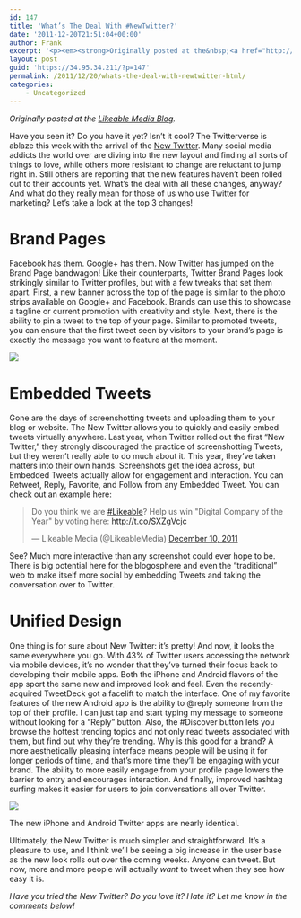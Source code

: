 ```yaml
---
id: 147
title: 'What’s The Deal With #NewTwitter?'
date: '2011-12-20T21:51:04+00:00'
author: Frank
excerpt: '<p><em><strong>Originally posted at the&nbsp;<a href="http://www.likeable.com/blog/2011/12/whats-the-deal-with-newtwitter/">Likeable Media Blog</a>.</strong></em></p><p>Have you seen it? Do you have it yet? Isn’t it cool? The Twitterverse is ablaze this week with the arrival of the&nbsp;<a href="http://blog.twitter.com/2011/12/lets-fly.html">New Twitter</a>. Many social media addicts the world over are diving into the new layout and finding all sorts of things to love, while others more resistant to change are reluctant to jump right in. Still others are reporting that the new features haven’t been rolled out to their accounts yet. What’s the deal with all these changes, anyway? And what do they really mean for those of us who use Twitter for marketing? Let’s take a look at the top 3 changes!</p>'
layout: post
guid: 'https://34.95.34.211/?p=147'
permalink: /2011/12/20/whats-the-deal-with-newtwitter-html/
categories:
    - Uncategorized
---
```


*Originally posted at the [Likeable Media Blog](http://www.likeable.com/2011/12/whats-the-deal-with-newtwitter/).*

Have you seen it? Do you have it yet? Isn’t it cool? The Twitterverse is ablaze this week with the arrival of the [New Twitter](http://blog.twitter.com/2011/12/lets-fly.html). Many social media addicts the world over are diving into the new layout and finding all sorts of things to love, while others more resistant to change are reluctant to jump right in. Still others are reporting that the new features haven’t been rolled out to their accounts yet. What’s the deal with all these changes, anyway? And what do they really mean for those of us who use Twitter for marketing? Let’s take a look at the top 3 changes!

# Brand Pages

Facebook has them. Google+ has them. Now Twitter has jumped on the Brand Page bandwagon! Like their counterparts, Twitter Brand Pages look strikingly similar to Twitter profiles, but with a few tweaks that set them apart. First, a new banner across the top of the page is similar to the photo strips available on Google+ and Facebook. Brands can use this to showcase a tagline or current promotion with creativity and style. Next, there is the ability to pin a tweet to the top of your page. Similar to promoted tweets, you can ensure that the first tweet seen by visitors to your brand’s page is exactly the message you want to feature at the moment.

![ ]({{site.url}}{{site.baseurl}}/assets/images/2011/12/GE_NewTwitter-1024x5752.jpg "GE_NewTwitter")

# Embedded Tweets

Gone are the days of screenshotting tweets and uploading them to your blog or website. The New Twitter allows you to quickly and easily embed tweets virtually anywhere. Last year, when Twitter rolled out the first “New Twitter,” they strongly discouraged the practice of screenshotting Tweets, but they weren’t really able to do much about it. This year, they’ve taken matters into their own hands. Screenshots get the idea across, but Embedded Tweets actually allow for engagement and interaction. You can Retweet, Reply, Favorite, and Follow from any Embedded Tweet. You can check out an example here:

<blockquote class="twitter-tweet"><p lang="en" dir="ltr">Do you think we are <a href="https://twitter.com/hashtag/Likeable?src=hash&amp;ref_src=twsrc%5Etfw">#Likeable</a>? Help us win &quot;Digital Company of the Year&quot; by voting here: <a href="http://t.co/SXZgVcjc">http://t.co/SXZgVcjc</a></p>&mdash; Likeable Media (@LikeableMedia) <a href="https://twitter.com/LikeableMedia/status/145518210681290752?ref_src=twsrc%5Etfw">December 10, 2011</a></blockquote> <script async src="https://platform.twitter.com/widgets.js" charset="utf-8"></script>

See? Much more interactive than any screenshot could ever hope to be. There is big potential here for the blogosphere and even the “traditional” web to make itself more social by embedding Tweets and taking the conversation over to Twitter.

# Unified Design

One thing is for sure about New Twitter: it’s pretty! And now, it looks the same everywhere you go. With 43% of Twitter users accessing the network via mobile devices, it’s no wonder that they’ve turned their focus back to developing their mobile apps. Both the iPhone and Android flavors of the app sport the same new and improved look and feel. Even the recently-acquired TweetDeck got a facelift to match the interface. One of my favorite features of the new Android app is the ability to @reply someone from the top of their profile. I can just tap and start typing my message to someone without looking for a “Reply” button. Also, the #Discover button lets you browse the hottest trending topics and not only read tweets associated with them, but find out why they’re trending. Why is this good for a brand? A more aesthetically pleasing interface means people will be using it for longer periods of time, and that’s more time they’ll be engaging with your brand. The ability to more easily engage from your profile page lowers the barrier to entry and encourages interaction. And finally, improved hashtag surfing makes it easier for users to join conversations all over Twitter.

![]( "iOS+Android_Twitter")

The new iPhone and Android Twitter apps are nearly identical.

Ultimately, the New Twitter is much simpler and straightforward. It’s a pleasure to use, and I think we’ll be seeing a big increase in the user base as the new look rolls out over the coming weeks. Anyone can tweet. But now, more and more people will actually *want* to tweet when they see how easy it is.

*Have you tried the New Twitter? Do you love it? Hate it? Let me know in the comments below!*